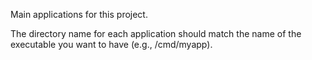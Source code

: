 Main applications for this project.
    
The directory name for each application should match the name of the executable you want to have (e.g., /cmd/myapp).